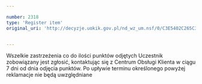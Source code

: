 ```yaml
---

number: 2318
type: 'Register item'
original_uri: 'http://decyzje.uokik.gov.pl/nd_wz_um.nsf/0/C3E5402C265C3A67C12578AB0035F447?OpenDocument'


---
```


Wszelkie zastrzeżenia co do ilości punktów odjętych Uczestnik zobowiązany jest zgłosić, kontaktując się z Centrum Obsługi Klienta w ciągu 7 dni od dnia odjęcia punktów. Po upływie terminu określonego powyżej reklamacje nie będą uwzględniane
